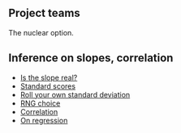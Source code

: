 ## Project teams

The nuclear option.

## Inference on slopes, correlation

* [Is the slope
  real?](https://ds.lis.2i2c.cloud/hub/user-redirect/git-pull?repo=https%3A//github.com/lisds/is_slope_real&subPath=is_slope_real.ipynb)
* [Standard
  scores](https://lisds.github.io/textbook/mean-slopes/standard_scores)
* [Roll your own standard
  deviation](https://ds.lis.2i2c.cloud/hub/user-redirect/git-pull?repo=https%3A//github.com/lisds/ryostd&subPath=ryostd.ipynb)
* [RNG choice](https://lisds.github.io/textbook/arrays/rng_choice)
* [Correlation](https://lisds.github.io/textbook/mean-slopes/Correlation)
* [On
  regression](https://ds.lis.2i2c.cloud/hub/user-redirect/git-pull?repo=https%3A//github.com/lisds/on_regression&subPath=on_regression.ipynb)
